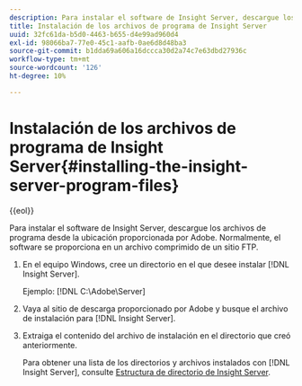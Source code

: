 ```yaml
---
description: Para instalar el software de Insight Server, descargue los archivos de programa desde la ubicación proporcionada por Adobe. Normalmente, el software se proporciona en un archivo comprimido de un sitio FTP.
title: Instalación de los archivos de programa de Insight Server
uuid: 32fc61da-b5d0-4463-b655-d4e99ad960d4
exl-id: 98066ba7-77e0-45c1-aafb-0ae6d8d48ba3
source-git-commit: b1dda69a606a16dccca30d2a74c7e63dbd27936c
workflow-type: tm+mt
source-wordcount: '126'
ht-degree: 10%

---
```


# Instalación de los archivos de programa de Insight Server{#installing-the-insight-server-program-files}

{{eol}}

Para instalar el software de Insight Server, descargue los archivos de programa desde la ubicación proporcionada por Adobe. Normalmente, el software se proporciona en un archivo comprimido de un sitio FTP.

1. En el equipo Windows, cree un directorio en el que desee instalar [!DNL Insight Server].

   Ejemplo: [!DNL C:\Adobe\Server]

1. Vaya al sitio de descarga proporcionado por Adobe y busque el archivo de instalación para [!DNL Insight Server].
1. Extraiga el contenido del archivo de instalación en el directorio que creó anteriormente.

   Para obtener una lista de los directorios y archivos instalados con [!DNL Insight Server], consulte [Estructura de directorio de Insight Server](../../../../home/c-inst-svr/c-cfg-stgs-ref/c-ins-svr-dir-str.md#concept-5bcc8cf6d4d44fa6be43a97d23d1a20c).
